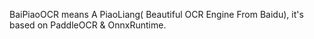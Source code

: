 
BaiPiaoOCR means A PiaoLiang( Beautiful OCR Engine From Baidu), it's based on PaddleOCR & OnnxRuntime.
